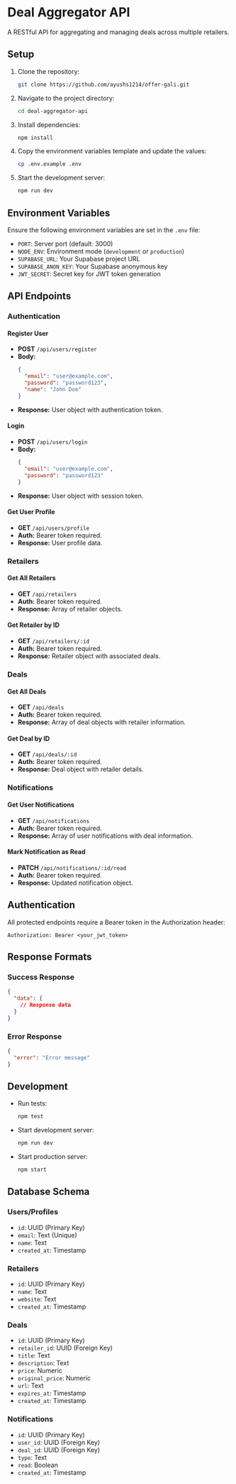 # Deal Aggregator API

A RESTful API for aggregating and managing deals across multiple retailers.

## Setup

1. Clone the repository:
    ```bash
    git clone https://github.com/ayushs1214/offer-gali.git
    ```
2. Navigate to the project directory:
    ```bash
    cd deal-aggregator-api
    ```
3. Install dependencies:
    ```bash
    npm install
    ```
4. Copy the environment variables template and update the values:
    ```bash
    cp .env.example .env
    ```
5. Start the development server:
    ```bash
    npm run dev
    ```

## Environment Variables

Ensure the following environment variables are set in the `.env` file:

- `PORT`: Server port (default: 3000)
- `NODE_ENV`: Environment mode (`development` or `production`)
- `SUPABASE_URL`: Your Supabase project URL
- `SUPABASE_ANON_KEY`: Your Supabase anonymous key
- `JWT_SECRET`: Secret key for JWT token generation

## API Endpoints

### Authentication

#### Register User
- **POST** `/api/users/register`
- **Body:**
  ```json
  {
    "email": "user@example.com",
    "password": "password123",
    "name": "John Doe"
  }
  ```
- **Response:** User object with authentication token.

#### Login
- **POST** `/api/users/login`
- **Body:**
  ```json
  {
    "email": "user@example.com",
    "password": "password123"
  }
  ```
- **Response:** User object with session token.

#### Get User Profile
- **GET** `/api/users/profile`
- **Auth:** Bearer token required.
- **Response:** User profile data.

### Retailers

#### Get All Retailers
- **GET** `/api/retailers`
- **Auth:** Bearer token required.
- **Response:** Array of retailer objects.

#### Get Retailer by ID
- **GET** `/api/retailers/:id`
- **Auth:** Bearer token required.
- **Response:** Retailer object with associated deals.

### Deals

#### Get All Deals
- **GET** `/api/deals`
- **Auth:** Bearer token required.
- **Response:** Array of deal objects with retailer information.

#### Get Deal by ID
- **GET** `/api/deals/:id`
- **Auth:** Bearer token required.
- **Response:** Deal object with retailer details.

### Notifications

#### Get User Notifications
- **GET** `/api/notifications`
- **Auth:** Bearer token required.
- **Response:** Array of user notifications with deal information.

#### Mark Notification as Read
- **PATCH** `/api/notifications/:id/read`
- **Auth:** Bearer token required.
- **Response:** Updated notification object.

## Authentication

All protected endpoints require a Bearer token in the Authorization header:

```
Authorization: Bearer <your_jwt_token>
```

## Response Formats

### Success Response
```json
{
  "data": {
    // Response data
  }
}
```

### Error Response
```json
{
  "error": "Error message"
}
```

## Development

- Run tests:
  ```bash
  npm test
  ```
- Start development server:
  ```bash
  npm run dev
  ```
- Start production server:
  ```bash
  npm start
  ```

## Database Schema

### Users/Profiles
- `id`: UUID (Primary Key)
- `email`: Text (Unique)
- `name`: Text
- `created_at`: Timestamp

### Retailers
- `id`: UUID (Primary Key)
- `name`: Text
- `website`: Text
- `created_at`: Timestamp

### Deals
- `id`: UUID (Primary Key)
- `retailer_id`: UUID (Foreign Key)
- `title`: Text
- `description`: Text
- `price`: Numeric
- `original_price`: Numeric
- `url`: Text
- `expires_at`: Timestamp
- `created_at`: Timestamp

### Notifications
- `id`: UUID (Primary Key)
- `user_id`: UUID (Foreign Key)
- `deal_id`: UUID (Foreign Key)
- `type`: Text
- `read`: Boolean
- `created_at`: Timestamp
